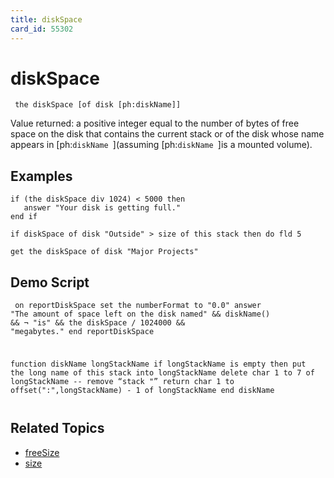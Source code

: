 ```yaml
---
title: diskSpace
card_id: 55302
---
```


# diskSpace

<code><pre>
the diskSpace [of disk [ph:diskName]]
</pre></code>

Value returned: a positive integer equal to the number of bytes of free space on the disk that contains the current stack or of the disk whose name appears in [ph:<code>diskName </code>](assuming [ph:<code>diskName </code>]is a mounted volume). 


## Examples

```
if (the diskSpace div 1024) < 5000 then
   answer "Your disk is getting full."  
end if

if diskSpace of disk "Outside" > size of this stack then do fld 5 

get the diskSpace of disk "Major Projects"
```

## Demo Script

<code><pre>
on reportDiskSpace
  set the numberFormat to "0.0"
  answer "The amount of space left on the disk named" && diskName() && ¬
  "is" && the diskSpace / 1024000 && "megabytes."
end reportDiskSpace

function diskName longStackName
  if longStackName is empty
  then put the long name of this stack into longStackName
  delete char 1 to 7 of longStackName -- remove “stack "”
  return char 1 to offset(":",longStackName) - 1 of longStackName
end diskName
</pre></code>

## Related Topics

* [freeSize](/HyperTalkReference/properties/freeSize)
* [size](/HyperTalkReference/properties/size)
